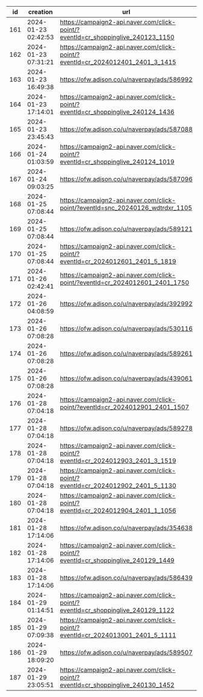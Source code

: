 | id  | creation            | url                                                                              | visit |
| --- | ------------------- | -------------------------------------------------------------------------------- | ----- |
| 161 | 2024-01-23 02:42:53 | https://campaign2-api.naver.com/click-point/?eventId=cr_shoppinglive_240123_1150 |       |
| 162 | 2024-01-23 07:31:21 | https://campaign2-api.naver.com/click-point/?eventId=cr_2024012401_2401_3_1415   |       |
| 163 | 2024-01-23 16:49:38 | https://ofw.adison.co/u/naverpay/ads/586992                                      |       |
| 164 | 2024-01-23 17:14:01 | https://campaign2-api.naver.com/click-point/?eventId=cr_shoppinglive_240124_1436 |       |
| 165 | 2024-01-23 23:45:43 | https://ofw.adison.co/u/naverpay/ads/587088                                      |       |
| 166 | 2024-01-24 01:03:59 | https://campaign2-api.naver.com/click-point/?eventId=cr_shoppinglive_240124_1019 |       |
| 167 | 2024-01-24 09:03:25 | https://ofw.adison.co/u/naverpay/ads/587096                                      |       |
| 168 | 2024-01-25 07:08:44 | https://campaign2-api.naver.com/click-point/?eventId=snc_20240126_wdtrdxr_1105   |       |
| 169 | 2024-01-25 07:08:44 | https://ofw.adison.co/u/naverpay/ads/589121                                      |       |
| 170 | 2024-01-25 07:08:44 | https://campaign2-api.naver.com/click-point/?eventId=cr_2024012601_2401_5_1819   |       |
| 171 | 2024-01-26 02:42:41 | https://campaign2-api.naver.com/click-point/?eventId=cr_2024012601_2401_1750     |       |
| 172 | 2024-01-26 04:08:59 | https://ofw.adison.co/u/naverpay/ads/392992                                      |       |
| 173 | 2024-01-26 07:08:28 | https://ofw.adison.co/u/naverpay/ads/530116                                      |       |
| 174 | 2024-01-26 07:08:28 | https://ofw.adison.co/u/naverpay/ads/589261                                      |       |
| 175 | 2024-01-26 07:08:28 | https://ofw.adison.co/u/naverpay/ads/439061                                      |       |
| 176 | 2024-01-28 07:04:18 | https://campaign2-api.naver.com/click-point/?eventId=cr_2024012901_2401_1507     |       |
| 177 | 2024-01-28 07:04:18 | https://ofw.adison.co/u/naverpay/ads/589278                                      |       |
| 178 | 2024-01-28 07:04:18 | https://campaign2-api.naver.com/click-point/?eventId=cr_2024012903_2401_3_1519   |       |
| 179 | 2024-01-28 07:04:18 | https://campaign2-api.naver.com/click-point/?eventId=cr_2024012902_2401_5_1130   |       |
| 180 | 2024-01-28 07:04:18 | https://campaign2-api.naver.com/click-point/?eventId=cr_2024012904_2401_1_1056   |       |
| 181 | 2024-01-28 17:14:06 | https://ofw.adison.co/u/naverpay/ads/354638                                      |       |
| 182 | 2024-01-28 17:14:06 | https://campaign2-api.naver.com/click-point/?eventId=cr_shoppinglive_240129_1449 |       |
| 183 | 2024-01-28 17:14:06 | https://ofw.adison.co/u/naverpay/ads/586439                                      |       |
| 184 | 2024-01-29 01:14:51 | https://campaign2-api.naver.com/click-point/?eventId=cr_shoppinglive_240129_1122 |       |
| 185 | 2024-01-29 07:09:38 | https://campaign2-api.naver.com/click-point/?eventId=cr_2024013001_2401_5_1111   |       |
| 186 | 2024-01-29 18:09:20 | https://ofw.adison.co/u/naverpay/ads/589507                                      |       |
| 187 | 2024-01-29 23:05:51 | https://campaign2-api.naver.com/click-point/?eventId=cr_shoppinglive_240130_1452 |       |
